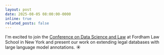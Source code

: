 ```yaml
---
layout: post
date: 2025-08-05 08:00:00-0000
inline: true
related_posts: false
---
```


I'm excited to join the [Conference on Data Science and Law](https://conference-on-datascience-and-law.github.io/) at Fordham Law School in New York and present our work on extending legal databases with large language model annotations. :sunny: